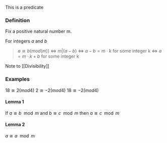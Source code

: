 This is a predicate

### Definition

Fix a positive natural number m.

For integers $a$ and $b$

>$a \cong b (mod (m))$ 
$\iff$ 
$m|(a-b)$
$\iff$
$a-b = m \cdot k$ for some integer k
$\iff$
$a = m \cdot k + b$ for some integer k

Note to [[Divisibility]]

### Examples
$18 \cong 2 (mod4)$
$2 \cong -2 (mod4)$
$18 \cong -2 (mod4)$

#### Lemma 1
If $a \cong b \mod {m}$
and $b \cong c \mod {m}$
then $a \cong c \mod {m}$

#### Lemma 2
$a \cong a \mod {m}$